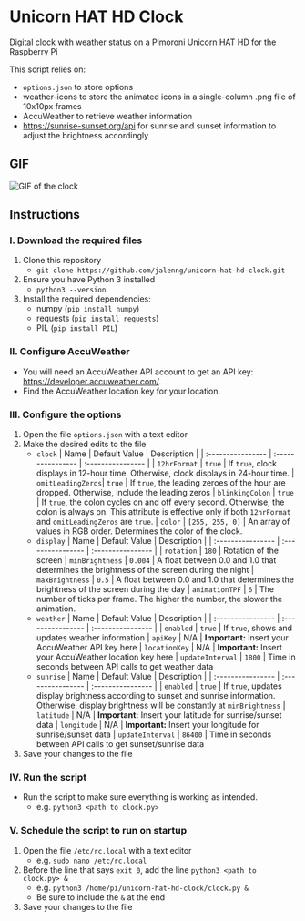 # Unicorn HAT HD Clock
Digital clock with weather status on a Pimoroni Unicorn HAT HD for the Raspberry Pi

This script relies on:
- `options.json` to store options
- weather-icons to store the animated icons in a single-column .png file of 10x10px frames
- AccuWeather to retrieve weather information
- https://sunrise-sunset.org/api for sunrise and sunset information to adjust the brightness accordingly
## GIF
![GIF of the clock](https://i.imgur.com/lmB21bL.gif)
## Instructions
### I. Download the required files
1. Clone this repository
    - `git clone https://github.com/jalenng/unicorn-hat-hd-clock.git`
2. Ensure you have Python 3 installed
    - `python3 --version`
3. Install the required dependencies:
    - numpy (`pip install numpy`)
    - requests (`pip install requests`)
    - PIL (`pip install PIL`)
### II. Configure AccuWeather
- You will need an AccuWeather API account to get an API key: https://developer.accuweather.com/.
- Find the AccuWeather location key for your location.
### III. Configure the options
1. Open the file `options.json` with a text editor
2. Make the desired edits to the file
    - `clock`
        | Name              | Default Value     | Description       |
        | :---------------- | :---------------- | :---------------- |
        | `12hrFormat`      | `true`            | If `true`, clock displays in 12-hour time. Otherwise, clock displays in 24-hour time.
        | `omitLeadingZeros`| `true`            | If `true`, the leading zeroes of the hour are dropped. Otherwise, include the leading zeros
        | `blinkingColon`   | `true`            | If `true`, the colon cycles on and off every second. Otherwise, the colon is always on. This attribute is effective only if both `12hrFormat` and `omitLeadingZeros` are `true`.
        | `color`           | `[255, 255, 0]`   | An array of values in RGB order. Determines the color of the clock.
    - `display`
        | Name              | Default Value     | Description       |
        | :---------------- | :---------------- | :---------------- |
        | `rotation`        | `180`             | Rotation of the screen
        | `minBrightness`   | `0.004`           | A float between 0.0 and 1.0 that determines the brightness of the screen during the night
        | `maxBrightness`   | `0.5`             | A float between 0.0 and 1.0 that determines the brightness of the screen during the day
        | `animationTPF`    | `6`               | The number of ticks per frame. The higher the number, the slower the animation.
    - `weather`
        | Name              | Default Value     | Description       |
        | :---------------- | :---------------- | :---------------- |
        | `enabled`         | `true`            | If `true`, shows and updates weather information
        | `apiKey`          | N/A               | **Important:** Insert your AccuWeather API key here 
        | `locationKey`     | N/A               | **Important:** Insert your AccuWeather location key here
        | `updateInterval`  | `1800`            | Time in seconds between API calls to get weather data
    - `sunrise`
        | Name              | Default Value     | Description       |
        | :---------------- | :---------------- | :---------------- |
        | `enabled`         | `true`            | If `true`, updates display brightness according to sunset and sunrise information. Otherwise, display brightness will be constantly at `minBrightness`
        | `latitude`        | N/A               | **Important:** Insert your latitude for sunrise/sunset data
        | `longitude`       | N/A               | **Important:** Insert your longitude for sunrise/sunset data
        | `updateInterval`  | `86400`           | Time in seconds between API calls to get sunset/sunrise data
3. Save your changes to the file
### IV. Run the script
- Run the script to make sure everything is working as intended.
    - e.g. `python3 <path to clock.py>`
### V. Schedule the script to run on startup
1. Open the file `/etc/rc.local` with a text editor
    - e.g. `sudo nano /etc/rc.local`
2. Before the line that says `exit 0`, add the line `python3 <path to clock.py> &`
    - e.g. `python3 /home/pi/unicorn-hat-hd-clock/clock.py &`
    - Be sure to include the `&` at the end
3. Save your changes to the file
